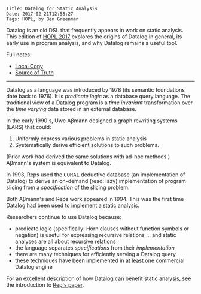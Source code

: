     Title: Datalog for Static Analysis
    Date: 2017-02-21T12:58:27
    Tags: HOPL, by Ben Greenman

<!-- more -->

Datalog is an old DSL that frequently appears in work on static analysis.
This edition of [HOPL 2017](/blog/2017/02/15/introducing-hopl-2017/) explores the origins of Datalog in general, its
early use in program analysis, and why Datalog remains a useful tool.

Full notes:

- [Local Copy](/blog/static/datalog-for-static-analysis.pdf)
- [Source of Truth](https://github.com/nuprl/hopl-s2017/tree/master/datalog-for-static-analysis)

- - -

Datalog as a language was introduced by 1978 (its semantic foundations date
back to 1976). It is _predicate logic_ as a database query language. The
traditional view of a Datalog program is a _time invariant_ transformation
over the _time varying_ data stored in an external database.

In the early 1990's, Uwe Aβmann designed a graph rewriting systems (EARS) that
could:

1. Uniformly express various problems in static analysis
2. Systematically derive efficient solutions to such problems.

(Prior work had derived the same solutions with ad-hoc methods.) Aβmann's system
is equivalent to Datalog.

In 1993, Reps used the <tt>CORAL</tt> deductive database (an implementation of
Datalog) to derive an on-demand (read: lazy) implementation of program slicing
from a _specification_ of the slicing problem.

Both Aβmann's and Reps work appeared in 1994. This was the first time Datalog
had been used to implement a static analysis.

Researchers continue to use Datalog because:

- predicate logic (specifically: Horn clauses without function symbols or negation)
  is useful for expressing recursive relations ... and static analyses are all about recursive relations
- the language separates _specifications_ from their _implementation_
- there are many techniques for efficiently serving a Datalog query
- these techniques have been implemented in [at least one](https://developer.logicblox.com/wp-content/uploads/2016/01/logicblox-sigmod15.pdf)
  commercial Datalog engine

For an excellent description of how Datalog can benefit static analysis, see
the introduction to [Rep's paper](http://citeseerx.ist.psu.edu/viewdoc/download?doi=10.1.1.648.1834&rep=rep1&type=pdf).


